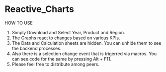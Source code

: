 # Reactive_Charts
HOW TO USE
1. Simply Download and Select Year, Product and Region.
2. The Graphs react to changes based on various KPIs.
3. The Data and Calculation sheets are hidden. You can unhide them to see the backend processes.
4. Also there is a selection change event that is trigerred via macros. You can see code for the same by pressing Alt + F11.
5. Please feel free to distribute among peers.
